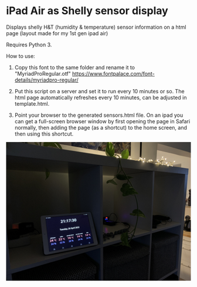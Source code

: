 # iPad Air as Shelly sensor display

Displays shelly H&T (humidity & temperature) sensor information on a html page 
(layout made for my 1st gen ipad air)

Requires Python 3.

How to use:
1. Copy this font to the same folder and rename it to "MyriadProRegular.otf"
https://www.fontpalace.com/font-details/myriadpro-regular/

2. Put this script on a server and set it to run every 10 minutes or so. 
The html page automatically refreshes every 10 minutes, can be adjusted in template.html.

3. Point your browser to the generated sensors.html file.
On an ipad you can get a full-screen browser window by first opening the page in Safari normally, then adding the page (as a shortcut) to the home screen, and then using this shortcut.

![photo](https://github.com/Byproduct/iPad-Air-as-Shelly-sensor-display/blob/main/sensors.jpg)
